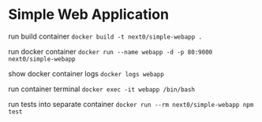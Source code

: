 # Simple Web Application

run build container `docker build -t next0/simple-webapp .`

run docker container `docker run --name webapp -d -p 80:9000 next0/simple-webapp`

show docker container logs `docker logs webapp`

run container terminal `docker exec -it webapp /bin/bash`

run tests into separate container `docker run --rm next0/simple-webapp npm test`
